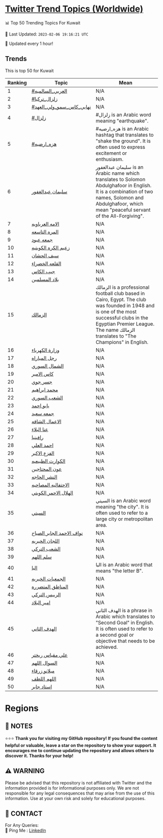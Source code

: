 [Twitter Trend Topics (Worldwide)](https://github.com/ErcinDedeoglu/Twitter-Trend-Topics)
==========


📊 Top 50 Trending Topics For Kuwait

📆 Last Updated: `2023-02-06 19:16:21 UTC`

🔧 Updated every 1 hour!


## Trends

This is top 50 for Kuwait

| Ranking | Topic | Mean |
| ------- | ------------ | ------------ |
| 1 | [#العربي_السالميه](http://twitter.com/search?q=%23%d8%a7%d9%84%d8%b9%d8%b1%d8%a8%d9%8a_%d8%a7%d9%84%d8%b3%d8%a7%d9%84%d9%85%d9%8a%d9%87) | N/A |
| 2 | [#زلزال_تركيا](http://twitter.com/search?q=%23%d8%b2%d9%84%d8%b2%d8%a7%d9%84_%d8%aa%d8%b1%d9%83%d9%8a%d8%a7) | N/A |
| 3 | [#نهايي_كاس_سمو_ولي_العهد](http://twitter.com/search?q=%23%d9%86%d9%87%d8%a7%d9%8a%d9%8a_%d9%83%d8%a7%d8%b3_%d8%b3%d9%85%d9%88_%d9%88%d9%84%d9%8a_%d8%a7%d9%84%d8%b9%d9%87%d8%af) | N/A |
| 4 | [#زلزال](http://twitter.com/search?q=%23%d8%b2%d9%84%d8%b2%d8%a7%d9%84) | #زلزال is an Arabic word meaning "earthquake". |
| 5 | [#هزه_ارضيه](http://twitter.com/search?q=%23%d9%87%d8%b2%d9%87_%d8%a7%d8%b1%d8%b6%d9%8a%d9%87) | #هزه_ارضيه is an Arabic hashtag that translates to "shake the ground". It is often used to express excitement or enthusiasm. |
| 6 | [سليمان عبدالغفور](http://twitter.com/search?q=%d8%b3%d9%84%d9%8a%d9%85%d8%a7%d9%86+%d8%b9%d8%a8%d8%af%d8%a7%d9%84%d8%ba%d9%81%d9%88%d8%b1) | سليمان عبدالغفور is an Arabic name which translates to Solomon Abdulghafoor in English. It is a combination of two names, Solomon and Abdulghafoor, which mean "peaceful servant of the All-Forgiving". |
| 7 | [الامه العرباويه](http://twitter.com/search?q=%d8%a7%d9%84%d8%a7%d9%85%d9%87+%d8%a7%d9%84%d8%b9%d8%b1%d8%a8%d8%a7%d9%88%d9%8a%d9%87) | N/A |
| 8 | [المره التاسعه](http://twitter.com/search?q=%d8%a7%d9%84%d9%85%d8%b1%d9%87+%d8%a7%d9%84%d8%aa%d8%a7%d8%b3%d8%b9%d9%87) | N/A |
| 9 | [جمعه عبود](http://twitter.com/search?q=%d8%ac%d9%85%d8%b9%d9%87+%d8%b9%d8%a8%d9%88%d8%af) | N/A |
| 10 | [زعيم الكره الكويتيه](http://twitter.com/search?q=%d8%b2%d8%b9%d9%8a%d9%85+%d8%a7%d9%84%d9%83%d8%b1%d9%87+%d8%a7%d9%84%d9%83%d9%88%d9%8a%d8%aa%d9%8a%d9%87) | N/A |
| 11 | [سيف الحشان](http://twitter.com/search?q=%d8%b3%d9%8a%d9%81+%d8%a7%d9%84%d8%ad%d8%b4%d8%a7%d9%86) | N/A |
| 12 | [القلعه الخضراء](http://twitter.com/search?q=%d8%a7%d9%84%d9%82%d9%84%d8%b9%d9%87+%d8%a7%d9%84%d8%ae%d8%b6%d8%b1%d8%a7%d8%a1) | N/A |
| 13 | [جيب الكاس](http://twitter.com/search?q=%d8%ac%d9%8a%d8%a8+%d8%a7%d9%84%d9%83%d8%a7%d8%b3) | N/A |
| 14 | [بلاد المسلمين](http://twitter.com/search?q=%d8%a8%d9%84%d8%a7%d8%af+%d8%a7%d9%84%d9%85%d8%b3%d9%84%d9%85%d9%8a%d9%86) | N/A |
| 15 | [الزمالك](http://twitter.com/search?q=%d8%a7%d9%84%d8%b2%d9%85%d8%a7%d9%84%d9%83) | الزمالك is a professional football club based in Cairo, Egypt. The club was founded in 1948 and is one of the most successful clubs in the Egyptian Premier League. The name الزمالك translates to "The Champions" in English. |
| 16 | [وزارة الكهرباء](http://twitter.com/search?q=%d9%88%d8%b2%d8%a7%d8%b1%d8%a9+%d8%a7%d9%84%d9%83%d9%87%d8%b1%d8%a8%d8%a7%d8%a1) | N/A |
| 17 | [رجل المباراه](http://twitter.com/search?q=%d8%b1%d8%ac%d9%84+%d8%a7%d9%84%d9%85%d8%a8%d8%a7%d8%b1%d8%a7%d9%87) | N/A |
| 18 | [الشمال السوري](http://twitter.com/search?q=%d8%a7%d9%84%d8%b4%d9%85%d8%a7%d9%84+%d8%a7%d9%84%d8%b3%d9%88%d8%b1%d9%8a) | N/A |
| 19 | [كاس الامير](http://twitter.com/search?q=%d9%83%d8%a7%d8%b3+%d8%a7%d9%84%d8%a7%d9%85%d9%8a%d8%b1) | N/A |
| 20 | [جسر جوي](http://twitter.com/search?q=%d8%ac%d8%b3%d8%b1+%d8%ac%d9%88%d9%8a) | N/A |
| 21 | [محمد ابراهيم](http://twitter.com/search?q=%d9%85%d8%ad%d9%85%d8%af+%d8%a7%d8%a8%d8%b1%d8%a7%d9%87%d9%8a%d9%85) | N/A |
| 22 | [الشعب السوري](http://twitter.com/search?q=%d8%a7%d9%84%d8%b4%d8%b9%d8%a8+%d8%a7%d9%84%d8%b3%d9%88%d8%b1%d9%8a) | N/A |
| 23 | [يابو احمد](http://twitter.com/search?q=%d9%8a%d8%a7%d8%a8%d9%88+%d8%a7%d8%ad%d9%85%d8%af) | N/A |
| 24 | [جمعه سعيد](http://twitter.com/search?q=%d8%ac%d9%85%d8%b9%d9%87+%d8%b3%d8%b9%d9%8a%d8%af) | N/A |
| 25 | [الاعمال الشاقه](http://twitter.com/search?q=%d8%a7%d9%84%d8%a7%d8%b9%d9%85%d8%a7%d9%84+%d8%a7%d9%84%d8%b4%d8%a7%d9%82%d9%87) | N/A |
| 26 | [عنا البلاء](http://twitter.com/search?q=%d8%b9%d9%86%d8%a7+%d8%a7%d9%84%d8%a8%d9%84%d8%a7%d8%a1) | N/A |
| 27 | [رافينيا](http://twitter.com/search?q=%d8%b1%d8%a7%d9%81%d9%8a%d9%86%d9%8a%d8%a7) | N/A |
| 28 | [احمد العلي](http://twitter.com/search?q=%d8%a7%d8%ad%d9%85%d8%af+%d8%a7%d9%84%d8%b9%d9%84%d9%8a) | N/A |
| 29 | [الفزع الاكبر](http://twitter.com/search?q=%d8%a7%d9%84%d9%81%d8%b2%d8%b9+%d8%a7%d9%84%d8%a7%d9%83%d8%a8%d8%b1) | N/A |
| 30 | [الكوارث الطبيعيه](http://twitter.com/search?q=%d8%a7%d9%84%d9%83%d9%88%d8%a7%d8%b1%d8%ab+%d8%a7%d9%84%d8%b7%d8%a8%d9%8a%d8%b9%d9%8a%d9%87) | N/A |
| 31 | [عون المحتاجين](http://twitter.com/search?q=%d8%b9%d9%88%d9%86+%d8%a7%d9%84%d9%85%d8%ad%d8%aa%d8%a7%d8%ac%d9%8a%d9%86) | N/A |
| 32 | [النشر الحاجه](http://twitter.com/search?q=%d8%a7%d9%84%d9%86%d8%b4%d8%b1+%d8%a7%d9%84%d8%ad%d8%a7%d8%ac%d9%87) | N/A |
| 33 | [الاحتفاليه المصاحبه](http://twitter.com/search?q=%d8%a7%d9%84%d8%a7%d8%ad%d8%aa%d9%81%d8%a7%d9%84%d9%8a%d9%87+%d8%a7%d9%84%d9%85%d8%b5%d8%a7%d8%ad%d8%a8%d9%87) | N/A |
| 34 | [الهلال الاحمر الكويتي](http://twitter.com/search?q=%d8%a7%d9%84%d9%87%d9%84%d8%a7%d9%84+%d8%a7%d9%84%d8%a7%d8%ad%d9%85%d8%b1+%d8%a7%d9%84%d9%83%d9%88%d9%8a%d8%aa%d9%8a) | N/A |
| 35 | [السيتي](http://twitter.com/search?q=%d8%a7%d9%84%d8%b3%d9%8a%d8%aa%d9%8a) | السيتي is an Arabic word meaning "the city". It is often used to refer to a large city or metropolitan area. |
| 36 | [نواف الاحمد الجابر الصباح](http://twitter.com/search?q=%d9%86%d9%88%d8%a7%d9%81+%d8%a7%d9%84%d8%a7%d8%ad%d9%85%d8%af+%d8%a7%d9%84%d8%ac%d8%a7%d8%a8%d8%b1+%d8%a7%d9%84%d8%b5%d8%a8%d8%a7%d8%ad) | N/A |
| 37 | [اللجان الخيريه](http://twitter.com/search?q=%d8%a7%d9%84%d9%84%d8%ac%d8%a7%d9%86+%d8%a7%d9%84%d8%ae%d9%8a%d8%b1%d9%8a%d9%87) | N/A |
| 38 | [الشعب التركي](http://twitter.com/search?q=%d8%a7%d9%84%d8%b4%d8%b9%d8%a8+%d8%a7%d9%84%d8%aa%d8%b1%d9%83%d9%8a) | N/A |
| 39 | [سلم اللهم](http://twitter.com/search?q=%d8%b3%d9%84%d9%85+%d8%a7%d9%84%d9%84%d9%87%d9%85) | N/A |
| 40 | [البا](http://twitter.com/search?q=%d8%a7%d9%84%d8%a8%d8%a7) | البا is an Arabic word that means "the letter B". |
| 41 | [الجمعيات الخيريه](http://twitter.com/search?q=%d8%a7%d9%84%d8%ac%d9%85%d8%b9%d9%8a%d8%a7%d8%aa+%d8%a7%d9%84%d8%ae%d9%8a%d8%b1%d9%8a%d9%87) | N/A |
| 42 | [المناطق المتضرره](http://twitter.com/search?q=%d8%a7%d9%84%d9%85%d9%86%d8%a7%d8%b7%d9%82+%d8%a7%d9%84%d9%85%d8%aa%d8%b6%d8%b1%d8%b1%d9%87) | N/A |
| 43 | [الرييس التركي](http://twitter.com/search?q=%d8%a7%d9%84%d8%b1%d9%8a%d9%8a%d8%b3+%d8%a7%d9%84%d8%aa%d8%b1%d9%83%d9%8a) | N/A |
| 44 | [امير البلاد](http://twitter.com/search?q=%d8%a7%d9%85%d9%8a%d8%b1+%d8%a7%d9%84%d8%a8%d9%84%d8%a7%d8%af) | N/A |
| 45 | [الهدف الثاني](http://twitter.com/search?q=%d8%a7%d9%84%d9%87%d8%af%d9%81+%d8%a7%d9%84%d8%ab%d8%a7%d9%86%d9%8a) | الهدف الثاني is a phrase in Arabic which translates to "Second Goal" in English. It is often used to refer to a second goal or objective that needs to be achieved. |
| 46 | [علي مقياس ريختر](http://twitter.com/search?q=%d8%b9%d9%84%d9%8a+%d9%85%d9%82%d9%8a%d8%a7%d8%b3+%d8%b1%d9%8a%d8%ae%d8%aa%d8%b1) | N/A |
| 47 | [السوال اللهم](http://twitter.com/search?q=%d8%a7%d9%84%d8%b3%d9%88%d8%a7%d9%84+%d8%a7%d9%84%d9%84%d9%87%d9%85) | N/A |
| 48 | [ميلانو زرقاء](http://twitter.com/search?q=%d9%85%d9%8a%d9%84%d8%a7%d9%86%d9%88+%d8%b2%d8%b1%d9%82%d8%a7%d8%a1) | N/A |
| 49 | [اللهم اللطف](http://twitter.com/search?q=%d8%a7%d9%84%d9%84%d9%87%d9%85+%d8%a7%d9%84%d9%84%d8%b7%d9%81) | N/A |
| 50 | [استاد جابر](http://twitter.com/search?q=%d8%a7%d8%b3%d8%aa%d8%a7%d8%af+%d8%ac%d8%a7%d8%a8%d8%b1) | N/A |



# Regions




## 📝 NOTES

⭐⭐⭐ **Thank you for visiting my GitHub repository! If you found the content helpful or valuable, leave a star on the repository to show your support. It encourages me to continue updating the repository and allows others to discover it. Thanks for your help!**


## ⚠️ WARNING

Please be advised that this repository is not affiliated with Twitter and the information provided is for informational purposes only. We are not responsible for any legal consequences that may arise from the use of this information. Use at your own risk and solely for educational purposes.


## 📨 CONTACT

 For Any Queries:  
            🏓 Ping Me : [LinkedIn](https://www.linkedin.com/in/ercindedeoglu/)
